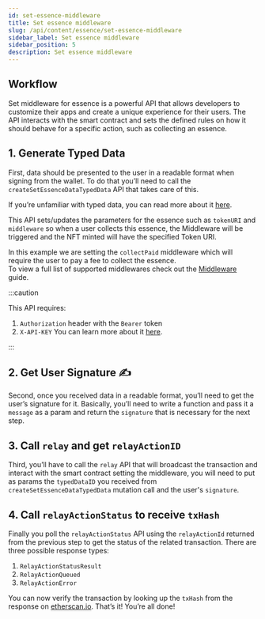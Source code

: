 ```yaml
---
id: set-essence-middleware
title: Set essence middleware
slug: /api/content/essence/set-essence-middleware
sidebar_label: Set essence middleware
sidebar_position: 5
description: Set essence middleware
---
```


## Workflow

Set middleware for essence is a powerful API that allows developers to customize their apps and create a unique experience for their users. The API interacts with the smart contract and sets the defined rules on how it should behave for a specific action, such as collecting an essence.

## 1. Generate Typed Data

First, data should be presented to the user in a readable format when signing from the wallet. To do that you’ll need to call the `createSetEssenceDataTypedData` API that takes care of this.

If you’re unfamiliar with typed data, you can read more about it [here](https://eips.ethereum.org/EIPS/eip-712).

This API sets/updates the parameters for the essence such as `tokenURI` and `middleware` so when a user collects this essence, the Middleware will be triggered and the NFT minted will have the specified Token URI.

In this example we are setting the `collectPaid` middleware which will require the user to pay a fee to collect the essence.<br/>
To view a full list of supported middlewares check out the [Middleware](/core-concepts/middleware) guide.

:::caution

This API requires:

1. `Authorization` header with the `Bearer` token
2. `X-API-KEY`
   You can learn more about it [here](/api/authentication/introduction).

:::

<!-- import ApolloCard from "@site/src/components/ApolloCard"; -->

<!-- <ApolloCard queryName="createSetEssenceDataTypedData" /> -->

## 2. Get User Signature ✍️

Second, once you received data in a readable format, you’ll need to get the user’s signature for it. Basically, you’ll need to write a function and pass it a `message` as a param and return the `signature` that is necessary for the next step.

## 3. Call `relay` and get `relayActionID`

Third, you’ll have to call the `relay` API that will broadcast the transaction and interact with the smart contract setting the middleware, you will need to put as params the `typedDataID` you received from `createSetEssenceDataTypedData` mutation call and the user's `signature`.

<!-- <ApolloCard queryName="relay" /> -->

## 4. Call `relayActionStatus` to receive `txHash`

Finally you poll the `relayActionStatus` API using the `relayActionId` returned from the previous step to get the status of the related transaction. There are three possible response types:

1. `RelayActionStatusResult`
2. `RelayActionQueued`
3. `RelayActionError`

<!-- <ApolloCard queryName="relayActionStatus" /> -->

You can now verify the transaction by looking up the `txHash` from the response on [etherscan.io](http://etherscan.io). That’s it! You’re all done!
